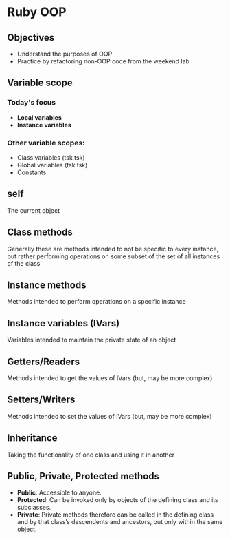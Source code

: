 # Ruby OOP

## Objectives

* Understand the purposes of OOP
* Practice by refactoring non-OOP code from the weekend lab

## Variable scope

### Today's focus
* **Local variables**
* **Instance variables**

### Other variable scopes:
* Class variables (tsk tsk)
* Global variables (tsk tsk)
* Constants

## self

The current object

## Class methods

Generally these are methods intended to not be specific to every instance, but rather performing operations on some subset of the set of all instances of the class

## Instance methods

Methods intended to perform operations on a specific instance

## Instance variables (IVars)

Variables intended to maintain the private state of an object

## Getters/Readers

Methods intended to get the values of IVars (but, may be more complex)

## Setters/Writers

Methods intended to set the values of IVars (but, may be more complex)

## Inheritance

Taking the functionality of one class and using it in another

## Public, Private, Protected methods

* **Public**: Accessible to anyone.* **Protected**: Can be invoked only by objects of the defining class and its subclasses.* **Private**: Private methods therefore can be called in the defining class and by that class’s descendents and ancestors, but only within the same object. 
